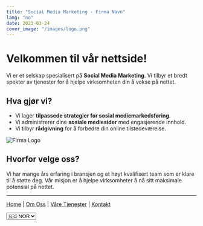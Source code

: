 ```yaml
---
title: "Social Media Marketing - Firma Navn"
lang: "no"
date: 2023-03-24
cover_image: "/images/logo.png"
---
```


# Velkommen til vår nettside!

Vi er et selskap spesialisert på **Social Media Marketing**. Vi tilbyr et bredt spekter av tjenester for å hjelpe virksomheten din å vokse på nettet.

## Hva gjør vi?

- Vi lager **tilpassede strategier for sosial mediemarkedsføring**.
- Vi administrerer dine **sosiale mediesider** med engasjerende innhold.
- Vi tilbyr **rådgivning** for å forbedre din online tilstedeværelse.

![Firma Logo](/images/logo.png)

## Hvorfor velge oss?

Vi har mange års erfaring i bransjen og et høyt kvalifisert team som er klare til å støtte deg. Vår misjon er å hjelpe virksomheter å nå sitt maksimale potensial på nettet.

---

[Home](index.md) | [Om Oss](chi-siamo.md) | [Våre Tjenester](servizi.md) | [Kontakt](contatti.md)

<!-- Language switch -->
<div class="language-selector">
    <select onchange="location = this.value;">
        <option value="index.md">🇮🇹 ITA</option>
        <option value="index-en.md">🇬🇧 ENG</option>
        <option value="index-no.md" selected>🇳🇴 NOR</option>
    </select>
</div>
